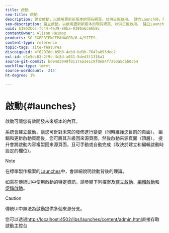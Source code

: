 ```yaml
---
title: 啟動
seo-title: 啟動
description: 建立啟動，以啟用更新新版本的現有網頁，以供日後啟用。 建立Launch時，需指定標題和來源頁面。
seo-description: 建立啟動，以啟用更新新版本的現有網頁，以供日後啟用。 建立Launch時，需指定標題和來源頁面。
uuid: b1952b6c-fc44-4e39-80ba-9380a6c66b8c
contentOwner: Alison Heimoz
products: SG_EXPERIENCEMANAGER/6.4/SITES
content-type: reference
topic-tags: site-features
discoiquuid: 4f62078d-b5b0-4eb9-bd9b-7647a093dec2
exl-id: e1e5dc83-2f9c-4c8d-a031-5ded3f1316a1
source-git-commit: bd94d3949f0117aa3e1c9f0e84f7293a5d6b03b4
workflow-type: tm+mt
source-wordcount: '215'
ht-degree: 1%

---
```


# 啟動{#launches}

啟動可讓您有效開發未來版本的內容。

系統會建立啟動，讓您可針對未來的發佈進行變更（同時維護您目前的頁面）。 編輯和更新啟動頁面後，您可將其升級回來源頁面，然後啟動來源頁面（頂層）。 提升會將啟動內容複製回來源頁面，且可手動或自動完成（取決於建立和編輯啟動時設定的欄位）。

>[!NOTE]
>
>在標準製作檔案的[Launches](/help/sites-authoring/launches.md)中，會詳細說明啟動背後的理論。
>
>如需在傳統UI中使用啟動的特定資訊，請參閱下列檔案及[建立啟動](/help/sites-classic-ui-authoring/classic-launches-creating.md)、[編輯啟動](/help/sites-classic-ui-authoring/classic-launches-editing.md)和[促銷啟動](/help/sites-classic-ui-authoring/classic-launches-promoting.md)。

>[!CAUTION]
>
>傳統UI中無法為啟動提供多個來源分支。

您可以透過[http://localhost:4502/libs/launches/content/admin.html](http://localhost:4502/libs/launches/content/admin.html)直接存取啟動主控台
